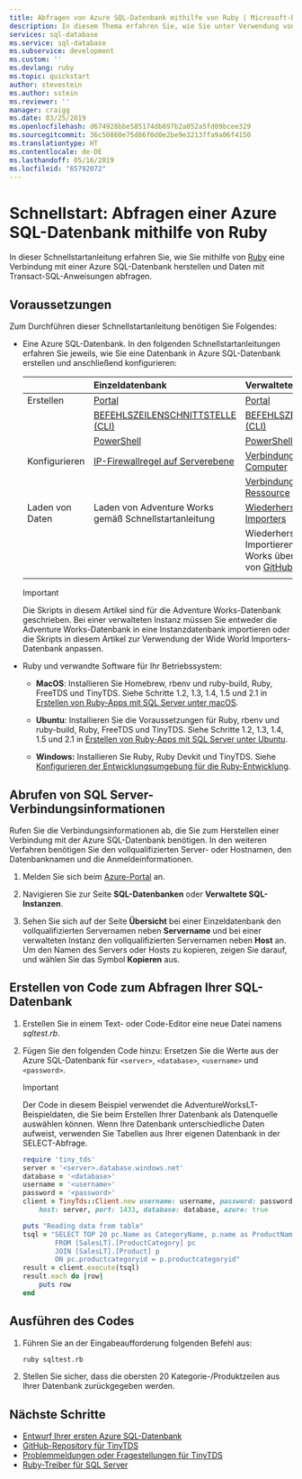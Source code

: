 ```yaml
---
title: Abfragen von Azure SQL-Datenbank mithilfe von Ruby | Microsoft-Dokumentation
description: In diesem Thema erfahren Sie, wie Sie unter Verwendung von Ruby ein Programm erstellen, das eine Verbindung mit einer Azure SQL-Datenbank herstellt und sie mithilfe von Transact-SQL-Anweisungen abfragt.
services: sql-database
ms.service: sql-database
ms.subservice: development
ms.custom: ''
ms.devlang: ruby
ms.topic: quickstart
author: stevestein
ms.author: sstein
ms.reviewer: ''
manager: craigg
ms.date: 03/25/2019
ms.openlocfilehash: d674928bbe585174db897b2a052a5fd09bcee329
ms.sourcegitcommit: 36c50860e75d86f0d0e2be9e3213ffa9a06f4150
ms.translationtype: HT
ms.contentlocale: de-DE
ms.lasthandoff: 05/16/2019
ms.locfileid: "65792072"
---
```

# <a name="quickstart-use-ruby-to-query-an-azure-sql-database"></a>Schnellstart: Abfragen einer Azure SQL-Datenbank mithilfe von Ruby

In dieser Schnellstartanleitung erfahren Sie, wie Sie mithilfe von [Ruby](https://www.ruby-lang.org) eine Verbindung mit einer Azure SQL-Datenbank herstellen und Daten mit Transact-SQL-Anweisungen abfragen.

## <a name="prerequisites"></a>Voraussetzungen

Zum Durchführen dieser Schnellstartanleitung benötigen Sie Folgendes:

- Eine Azure SQL-Datenbank. In den folgenden Schnellstartanleitungen erfahren Sie jeweils, wie Sie eine Datenbank in Azure SQL-Datenbank erstellen und anschließend konfigurieren:

  || Einzeldatenbank | Verwaltete Instanz |
  |:--- |:--- |:---|
  | Erstellen| [Portal](sql-database-single-database-get-started.md) | [Portal](sql-database-managed-instance-get-started.md) |
  || [BEFEHLSZEILENSCHNITTSTELLE (CLI)](scripts/sql-database-create-and-configure-database-cli.md) | [BEFEHLSZEILENSCHNITTSTELLE (CLI)](https://medium.com/azure-sqldb-managed-instance/working-with-sql-managed-instance-using-azure-cli-611795fe0b44) |
  || [PowerShell](scripts/sql-database-create-and-configure-database-powershell.md) | [PowerShell](scripts/sql-database-create-configure-managed-instance-powershell.md) |
  | Konfigurieren | [IP-Firewallregel auf Serverebene](sql-database-server-level-firewall-rule.md)| [Verbindung von einem virtuellen Computer](sql-database-managed-instance-configure-vm.md)|
  |||[Verbindung von einer lokalen Ressource](sql-database-managed-instance-configure-p2s.md)
  |Laden von Daten|Laden von Adventure Works gemäß Schnellstartanleitung|[Wiederherstellen von Wide World Importers](sql-database-managed-instance-get-started-restore.md)
  |||Wiederherstellen oder Importieren von Adventure Works über eine [BACPAC-Datei](sql-database-import.md) von [GitHub](https://github.com/Microsoft/sql-server-samples/tree/master/samples/databases/adventure-works)|
  |||

  > [!IMPORTANT]
  > Die Skripts in diesem Artikel sind für die Adventure Works-Datenbank geschrieben. Bei einer verwalteten Instanz müssen Sie entweder die Adventure Works-Datenbank in eine Instanzdatenbank importieren oder die Skripts in diesem Artikel zur Verwendung der Wide World Importers-Datenbank anpassen.
  
- Ruby und verwandte Software für Ihr Betriebssystem:
  
  - **MacOS**: Installieren Sie Homebrew, rbenv und ruby-build, Ruby, FreeTDS und TinyTDS. Siehe Schritte 1.2, 1.3, 1.4, 1.5 und 2.1 in [Erstellen von Ruby-Apps mit SQL Server unter macOS](https://www.microsoft.com/sql-server/developer-get-started/ruby/mac/).
  
  - **Ubuntu**: Installieren Sie die Voraussetzungen für Ruby, rbenv und ruby-build, Ruby, FreeTDS und TinyTDS. Siehe Schritte 1.2, 1.3, 1.4, 1.5 und 2.1 in [Erstellen von Ruby-Apps mit SQL Server unter Ubuntu](https://www.microsoft.com/sql-server/developer-get-started/ruby/ubuntu/).
  
  - **Windows:** Installieren Sie Ruby, Ruby Devkit und TinyTDS. Siehe [Konfigurieren der Entwicklungsumgebung für die Ruby-Entwicklung](/sql/connect/ruby/step-1-configure-development-environment-for-ruby-development).

## <a name="get-sql-server-connection-information"></a>Abrufen von SQL Server-Verbindungsinformationen

Rufen Sie die Verbindungsinformationen ab, die Sie zum Herstellen einer Verbindung mit der Azure SQL-Datenbank benötigen. In den weiteren Verfahren benötigen Sie den vollqualifizierten Server- oder Hostnamen, den Datenbanknamen und die Anmeldeinformationen.

1. Melden Sie sich beim [Azure-Portal](https://portal.azure.com/) an.

2. Navigieren Sie zur Seite **SQL-Datenbanken** oder **Verwaltete SQL-Instanzen**.

3. Sehen Sie sich auf der Seite **Übersicht** bei einer Einzeldatenbank den vollqualifizierten Servernamen neben **Servername** und bei einer verwalteten Instanz den vollqualifizierten Servernamen neben **Host** an. Um den Namen des Servers oder Hosts zu kopieren, zeigen Sie darauf, und wählen Sie das Symbol **Kopieren** aus. 

## <a name="create-code-to-query-your-sql-database"></a>Erstellen von Code zum Abfragen Ihrer SQL-Datenbank

1. Erstellen Sie in einem Text- oder Code-Editor eine neue Datei namens *sqltest.rb*.
   
1. Fügen Sie den folgenden Code hinzu: Ersetzen Sie die Werte aus der Azure SQL-Datenbank für `<server>`, `<database>`, `<username>` und `<password>`.
   
   >[!IMPORTANT]
   >Der Code in diesem Beispiel verwendet die AdventureWorksLT-Beispieldaten, die Sie beim Erstellen Ihrer Datenbank als Datenquelle auswählen können. Wenn Ihre Datenbank unterschiedliche Daten aufweist, verwenden Sie Tabellen aus Ihrer eigenen Datenbank in der SELECT-Abfrage. 
   
   ```ruby
   require 'tiny_tds'
   server = '<server>.database.windows.net'
   database = '<database>'
   username = '<username>'
   password = '<password>'
   client = TinyTds::Client.new username: username, password: password, 
       host: server, port: 1433, database: database, azure: true
   
   puts "Reading data from table"
   tsql = "SELECT TOP 20 pc.Name as CategoryName, p.name as ProductName
           FROM [SalesLT].[ProductCategory] pc
           JOIN [SalesLT].[Product] p
           ON pc.productcategoryid = p.productcategoryid"
   result = client.execute(tsql)
   result.each do |row|
       puts row
   end
   ```

## <a name="run-the-code"></a>Ausführen des Codes

1. Führen Sie an der Eingabeaufforderung folgenden Befehl aus:

   ```bash
   ruby sqltest.rb
   ```
   
1. Stellen Sie sicher, dass die obersten 20 Kategorie-/Produktzeilen aus Ihrer Datenbank zurückgegeben werden. 

## <a name="next-steps"></a>Nächste Schritte
- [Entwurf Ihrer ersten Azure SQL-Datenbank](sql-database-design-first-database.md)
- [GitHub-Repository für TinyTDS](https://github.com/rails-sqlserver/tiny_tds)
- [Problemmeldungen oder Fragestellungen für TinyTDS](https://github.com/rails-sqlserver/tiny_tds/issues)
- [Ruby-Treiber für SQL Server](https://docs.microsoft.com/sql/connect/ruby/ruby-driver-for-sql-server/)
